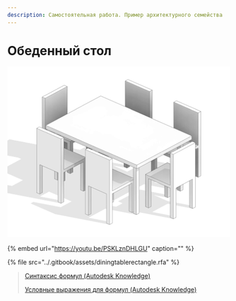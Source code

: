```yaml
---
description: Самостоятельная работа. Пример архитектурного семейства
---
```


# Обеденный стол

![](../.gitbook/assets/diningtablerectangle.jpg)

{% embed url="https://youtu.be/PSKLznDHLGU" caption="" %}

{% file src="../.gitbook/assets/diningtablerectangle.rfa" %}

> [Синтаксис формул \(Autodesk Knowledge\)](https://knowledge.autodesk.com/ru/support/revit-products/learn-explore/caas/CloudHelp/cloudhelp/2019/RUS/Revit-Model/files/GUID-B37EA687-2BDF-4712-9951-2088B2A8E523-htm.html)
>
> [Условные выражения для формул \(Autodesk Knowledge\)](https://knowledge.autodesk.com/ru/support/revit-products/learn-explore/caas/CloudHelp/cloudhelp/2019/RUS/Revit-Model/files/GUID-A0FA7A2C-9C1D-40F3-A808-73CD0A4A3F20-htm.html)

